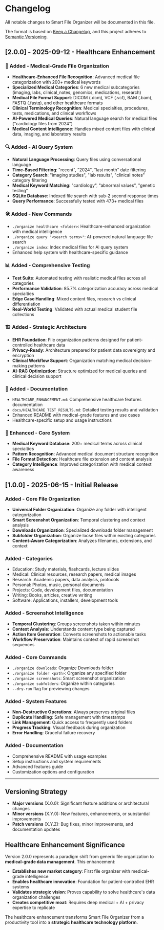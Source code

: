 # Changelog

All notable changes to Smart File Organizer will be documented in this file.

The format is based on [Keep a Changelog](https://keepachangelog.com/en/1.0.0/),
and this project adheres to [Semantic Versioning](https://semver.org/spec/v2.0.0.html).

## [2.0.0] - 2025-09-12 - Healthcare Enhancement

### 🏥 Added - Medical-Grade File Organization
- **Healthcare-Enhanced File Recognition**: Advanced medical file categorization with 200+ medical keywords
- **Specialized Medical Categories**: 6 new medical subcategories (imaging, labs, clinical_notes, genomics, medications, research)
- **Medical File Format Support**: DICOM (.dcm), VCF (.vcf), BAM (.bam), FASTQ (.fastq), and other healthcare formats
- **Clinical Terminology Recognition**: Medical specialties, procedures, tests, medications, and clinical workflows
- **AI-Powered Medical Queries**: Natural language search for medical files ("cardiology files from 2024")
- **Medical Content Intelligence**: Handles mixed content files with clinical data, imaging, and laboratory results

### 🔍 Added - AI Query System
- **Natural Language Processing**: Query files using conversational language
- **Time-Based Filtering**: "recent", "2024", "last month" date filtering
- **Category Search**: "imaging studies", "lab results", "clinical notes" category filtering  
- **Medical Keyword Matching**: "cardiology", "abnormal values", "genetic testing"
- **SQLite Database**: Indexed file search with sub-2 second response times
- **Query Performance**: Successfully tested with 473+ medical files

### 🛠️ Added - New Commands
- `./organize healthcare <folder>`: Healthcare-enhanced organization with medical intelligence
- `./organize query "<search terms>"`: AI-powered natural language file search
- `./organize index`: Index medical files for AI query system
- Enhanced help system with healthcare-specific guidance

### 📊 Added - Comprehensive Testing
- **Test Suite**: Automated testing with realistic medical files across all categories
- **Performance Validation**: 85.7% categorization accuracy across medical specialties
- **Edge Case Handling**: Mixed content files, research vs clinical differentiation
- **Real-World Testing**: Validated with actual medical student file collections

### 🏗️ Added - Strategic Architecture
- **EHR Foundation**: File organization patterns designed for patient-controlled healthcare data
- **Privacy-Ready**: Architecture prepared for patient data sovereignty and encryption
- **Clinical Workflow Support**: Organization matching medical decision-making patterns
- **AI-RAG Optimization**: Structure optimized for medical queries and clinical decision support

### 📄 Added - Documentation
- `HEALTHCARE_ENHANCEMENT.md`: Comprehensive healthcare features documentation
- `docs/HEALTHCARE_TEST_RESULTS.md`: Detailed testing results and validation
- Enhanced README with medical-grade features and use cases
- Healthcare-specific setup and usage instructions

### 🔧 Enhanced - Core System
- **Medical Keyword Database**: 200+ medical terms across clinical specialties
- **Pattern Recognition**: Advanced medical document structure recognition
- **File Format Detection**: Healthcare file extension and content analysis
- **Category Intelligence**: Improved categorization with medical context awareness

## [1.0.0] - 2025-06-15 - Initial Release

### Added - Core File Organization
- **Universal Folder Organization**: Organize any folder with intelligent categorization
- **Smart Screenshot Organization**: Temporal clustering and context analysis
- **Downloads Organization**: Specialized downloads folder management
- **Subfolder Organization**: Organize loose files within existing categories
- **Content-Aware Categorization**: Analyzes filenames, extensions, and context

### Added - Categories
- Education: Study materials, flashcards, lecture slides
- Medical: Clinical resources, research papers, medical images  
- Research: Academic papers, data analysis, protocols
- Personal: Photos, music, personal documents
- Projects: Code, development files, documentation
- Writing: Books, articles, creative writing
- Software: Applications, installers, development tools

### Added - Screenshot Intelligence
- **Temporal Clustering**: Groups screenshots taken within minutes
- **Context Analysis**: Understands content type being captured
- **Action Item Generation**: Converts screenshots to actionable tasks
- **Workflow Preservation**: Maintains context of rapid screenshot sequences

### Added - Core Commands
- `./organize downloads`: Organize Downloads folder
- `./organize folder <path>`: Organize any specified folder
- `./organize screenshots`: Smart screenshot organization
- `./organize subfolders`: Organize within categories
- `--dry-run` flag for previewing changes

### Added - System Features
- **Non-Destructive Operations**: Always preserves original files
- **Duplicate Handling**: Safe management with timestamps
- **Link Management**: Quick access to frequently used folders
- **Progress Tracking**: Visual feedback during organization
- **Error Handling**: Graceful failure recovery

### Added - Documentation
- Comprehensive README with usage examples
- Setup instructions and system requirements
- Advanced features guide
- Customization options and configuration

---

## Versioning Strategy

- **Major versions** (X.0.0): Significant feature additions or architectural changes
- **Minor versions** (X.Y.0): New features, enhancements, or substantial improvements
- **Patch versions** (X.Y.Z): Bug fixes, minor improvements, and documentation updates

## Healthcare Enhancement Significance

Version 2.0.0 represents a paradigm shift from generic file organization to **medical-grade data management**. This enhancement:

- **Establishes new market category**: First file organizer with medical-grade intelligence
- **Enables healthcare innovation**: Foundation for patient-controlled EHR systems
- **Validates strategic vision**: Proves capability to solve healthcare's data organization challenges
- **Creates competitive moat**: Requires deep medical + AI + privacy expertise to replicate

The healthcare enhancement transforms Smart File Organizer from a productivity tool into a **strategic healthcare technology platform**.
